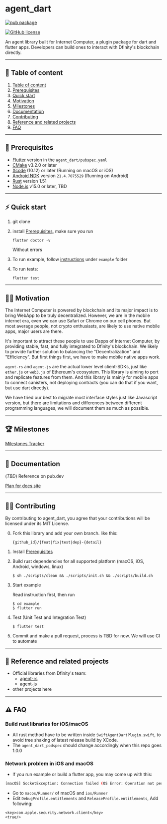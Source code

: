 # agent_dart
[![pub package](https://img.shields.io/pub/v/agent_dart?color=42a012&include_prereleases&label=dev&logo=dart&style=flat-square)](https://pub.dev/packages/agent_dart)

[![GitHub license](https://img.shields.io/github/license/AstroxNetwork/agent_dart?style=flat-square)](https://github.com/AstroxNetwork/agent_dart/blob/master/LICENSE)


An agent library built for Internet Computer, a plugin package for dart and flutter apps. Developers can build ones to interact with Dfinity's blockchain directly.

---

## 📃 Table of content

   1. [Table of content](#table-of-content)
   2. [Prerequisites](#prerequisites)
   3. [Quick start](#quick-start)
   4. [Motivation](#motivation)
   5. [Milestones](#milestones)
   6. [Documentation](#documentation)
   7. [Contributing](#contributing)
   8. [Reference and related projects](#reference-and-related-projects)
   9. [FAQ](#faq)
   
---


## 🚦 Prerequisites
* [Flutter](https://flutter.dev/docs/get-started/install) version in the `agent_dart/pubspec.yaml`
* [CMake](https://cmake.org/) v3.2.0 or later
* [Xcode](https://developer.apple.com/xcode/) (10.12) or later (Running on macOS or iOS)
* [Android NDK](https://developer.android.com/studio/projects/install-ndk) version `21.4.7075529` (Running on Android)
* [Rust](https://www.rust-lang.org/) version 1.51
* [Node.js](https://nodejs.org/) v15.0 or later, TBD

---
## ⚡️ Quick start 
1. git clone
2. install [Prerequisites](#prerequisites), make sure you run
   ```
   flutter doctor -v
   ```
   Without errors

3. To run example, follow [instructions](example/README.md) under `example` folder
4. To run tests:
   ```
   flutter test
   ```
---

## 🧘‍♂️ Motivation

The Internet Computer is powered by blockchain and its major impact is to bring WebApp to be truly decentralized. However, we are in the mobile internet era, even we can use Safari or Chrome on our cell phones. But most average people, not crypto enthusiasts, are likely to use native mobile apps, major users are there. 

It's important to attract these people to use Dapps of Internet Computer, by providing stable, fast, and fully integrated to Dfinity's blockchain. We likely to provide further solution to balancing the "Decentralization" and "Efficiency". But first things first, we have to make mobile native apps work.

`agent-rs` and `agent-js` are the actual lower level client-SDKs, just like `ether.js` or `web3.js` of Ethereum's ecosystem. This library is aiming to port and replicate features from them. And this library is mainly for mobile apps to connect canisters, not deploying contracts (you can do that if you want, but use dart directly).

We have tried our best to migrate most interface styles just like Javascript version, but there are limitations and differences between different programming languages, we will document them as much as possible.

---
## 🏆 Milestones
[Milestones Tracker](https://github.com/AstroxNetwork/agent_dart/milestones)

---
## 📘 Documentation
(*TBD*) Reference on pub.dev

[Plan for docs site](https://github.com/AstroxNetwork/agent_dart/milestone/2)

---
## 👨‍💻 Contributing

By contributing to agent_dart, you agree that your contributions will be licensed under its MIT License.

0. Fork this library and add your own branch.
   like this:
    ```
    {github_id}/{feat|fix|test|dep}-{detail}
    ```
1. Install [Prerequisites](#Prerequisites)
    

2. Build rust dependencies for all supported platform (macOS, iOS, Android, windows, linux)

    ```shell
    $ sh ./scripts/clean && ./scripts/init.sh && ./scripts/build.sh
    ```

3. Start example
   
   Read instruction first, then run

    ```shell
    $ cd example
    $ flutter run
    ```

4. Test (Unit Test and Integration Test)
    ```shell
    $ flutter test
    ```

5. Commit and make a pull request, process is TBD for now. We will use CI to automate

---

## 🔗 Reference and related projects

* Official libraries from Dfinity's team:
  - [agent-rs](https://github.com/dfinity/agent-rs)
  - [agent-js](https://github.com/dfinity/agent-js)
* other projects here

---

## ⚠️ FAQ

### Build rust libraries for iOS/macOS
- All rust method have to be written inside `SwiftAgentDartPlugin.swift`, to avoid tree shaking of latest release build by XCode.
- The `agent_dart_podspec` should change accordingly when this repo goes 1.0.0

### Network problem in iOS and macOS

- If you run example or build a flutter app, you may come up with this:
  
```bash
[macOS] SocketException: Connection failed (OS Error: Operation not permitted, errno = 1)
```

- Go to `macos/Runner/` of macOS and `ios/Runner`
- Edit  `DebugProfile.entitlements` and `ReleaseProfile.entitlements`,
Add following: 

```
<key>com.apple.security.network.client</key>
<true/>
```

